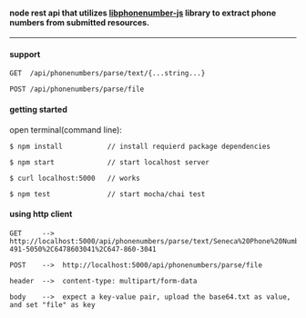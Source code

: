 #### node rest api that utilizes [libphonenumber-js](https://github.com/catamphetamine/libphonenumber-js) library to extract phone numbers from submitted resources.

---

#### support

```
GET  /api/phonenumbers/parse/text/{...string...}

POST /api/phonenumbers/parse/file
```

#### getting started

open terminal(command line):

```
$ npm install           // install requierd package dependencies

$ npm start             // start localhost server

$ curl localhost:5000   // works

$ npm test              // start mocha/chai test
```

#### using http client

```
GET     -->  http://localhost:5000/api/phonenumbers/parse/text/Seneca%20Phone%20Number%3A%20416-491-5050%2C6478603041%2C647-860-3041
```

```
POST    -->  http://localhost:5000/api/phonenumbers/parse/file

header  -->  content-type: multipart/form-data

body    -->  expect a key-value pair, upload the base64.txt as value, and set "file" as key

```
